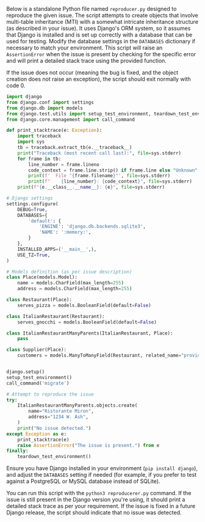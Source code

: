 Below is a standalone Python file named `reproducer.py` designed to reproduce the given issue. The script attempts to create objects that involve multi-table inheritance (MTI) with a somewhat intricate inheritance structure (as described in your issue). It uses Django's ORM system, so it assumes that Django is installed and is set up correctly with a database that can be used for testing. Modify the database settings in the `DATABASES` dictionary if necessary to match your environment. This script will raise an `AssertionError` when the issue is present by checking for the specific error and will print a detailed stack trace using the provided function. 

If the issue does not occur (meaning the bug is fixed, and the object creation does not raise an exception), the script should exit normally with code 0.

```python
import django
from django.conf import settings
from django.db import models
from django.test.utils import setup_test_environment, teardown_test_environment
from django.core.management import call_command

def print_stacktrace(e: Exception):
    import traceback
    import sys
    tb = traceback.extract_tb(e.__traceback__)
    print("Traceback (most recent call last):", file=sys.stderr)
    for frame in tb:
        line_number = frame.lineno
        code_context = frame.line.strip() if frame.line else "Unknown"
        print(f'  File "{frame.filename}"', file=sys.stderr)
        print(f"    {line_number}: {code_context}", file=sys.stderr)
    print(f"{e.__class__.__name__}: {e}", file=sys.stderr)

# Django settings
settings.configure(
    DEBUG=True,
    DATABASES={
        'default': {
            'ENGINE': 'django.db.backends.sqlite3',
            'NAME': ':memory:',
        }
    },
    INSTALLED_APPS=('__main__',),
    USE_TZ=True,
)

# Models definition (as per issue description)
class Place(models.Model):
    name = models.CharField(max_length=255)
    address = models.CharField(max_length=255)

class Restaurant(Place):
    serves_pizza = models.BooleanField(default=False)

class ItalianRestaurant(Restaurant):
    serves_gnocchi = models.BooleanField(default=False)

class ItalianRestaurantManyParents(ItalianRestaurant, Place):
    pass

class Supplier(Place):
    customers = models.ManyToManyField(Restaurant, related_name="provider")


django.setup()
setup_test_environment()
call_command('migrate')

# Attempt to reproduce the issue
try:
    ItalianRestaurantManyParents.objects.create(
        name="Ristorante Miron",
        address="1234 W. Ash",
    )
    print("No issue detected.")
except Exception as e:
    print_stacktrace(e)
    raise AssertionError("The issue is present.") from e
finally:
    teardown_test_environment()

```

Ensure you have Django installed in your environment (`pip install django`), and adjust the `DATABASES` setting if needed (for example, if you prefer to test against a PostgreSQL or MySQL database instead of SQLite).

You can run this script with the `python3 reproducerer.py` command. If the issue is still present in the Django version you're using, it should print a detailed stack trace as per your requirement. If the issue is fixed in a future Django release, the script should indicate that no issue was detected.